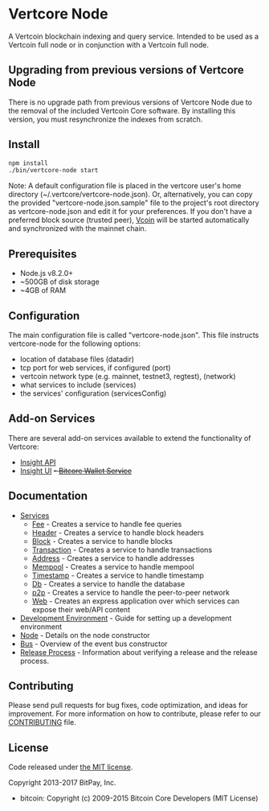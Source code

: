 Vertcore Node
============

A Vertcoin blockchain indexing and query service. Intended to be used as a Vertcoin full node or in conjunction with a Vertcoin full node.

## Upgrading from previous versions of Vertcore Node

There is no upgrade path from previous versions of Vertcore Node due to the removal of the included Vertcoin Core software. By installing this version, you must resynchronize the indexes from scratch.

## Install

```bash
npm install
./bin/vertcore-node start
```

Note: A default configuration file is placed in the vertcore user's home directory (~/.vertcore/vertcore-node.json). Or, alternatively, you can copy the provided "vertcore-node.json.sample" file to the project's root directory as vertcore-node.json and edit it for your preferences. If you don't have a preferred block source (trusted peer), [Vcoin](https://github.com/vertcoin-project/vcoin) will be started automatically and synchronized with the mainnet chain.

## Prerequisites

- Node.js v8.2.0+
- ~500GB of disk storage
- ~4GB of RAM

## Configuration

The main configuration file is called "vertcore-node.json". This file instructs vertcore-node for the following options:

- location of database files (datadir)
- tcp port for web services, if configured (port)
- vertcoin network type (e.g. mainnet, testnet3, regtest), (network)
- what services to include (services)
- the services' configuration (servicesConfig)

## Add-on Services

There are several add-on services available to extend the functionality of Vertcore:

- [Insight API](https://github.com/vertcoin-project/insight-vtc-api)
- [Insight UI](https://github.com/vertcoin-project/insight-vtc-ui)
~~- [Bitcore Wallet Service](https://github.com/bitpay/bitcore-wallet-service)~~

## Documentation

- [Services](docs/services.md)
  - [Fee](docs/services/fee.md) - Creates a service to handle fee queries
  - [Header](docs/services/header.md) - Creates a service to handle block headers
  - [Block](docs/services/block.md) - Creates a service to handle blocks
  - [Transaction](docs/services/transaction.md) - Creates a service to handle transactions
  - [Address](docs/services/address.md) - Creates a service to handle addresses
  - [Mempool](docs/services/mempool.md) - Creates a service to handle mempool
  - [Timestamp](docs/services/timestamp.md) - Creates a service to handle timestamp
  - [Db](docs/services/db.md) - Creates a service to handle the database
  - [p2p](docs/services/p2p.md) - Creates a service to handle the peer-to-peer network
  - [Web](docs/services/web.md) - Creates an express application over which services can expose their web/API content
- [Development Environment](docs/development.md) - Guide for setting up a development environment
- [Node](docs/node.md) - Details on the node constructor
- [Bus](docs/bus.md) - Overview of the event bus constructor
- [Release Process](docs/release.md) - Information about verifying a release and the release process.

## Contributing

Please send pull requests for bug fixes, code optimization, and ideas for improvement. For more information on how to contribute, please refer to our [CONTRIBUTING](https://github.com/vertcoin-project/vertcore/blob/master/CONTRIBUTING.md) file.

## License

Code released under [the MIT license](https://github.com/vertcoin-project/vertcore-node/blob/master/LICENSE).

Copyright 2013-2017 BitPay, Inc.

- bitcoin: Copyright (c) 2009-2015 Bitcoin Core Developers (MIT License)
